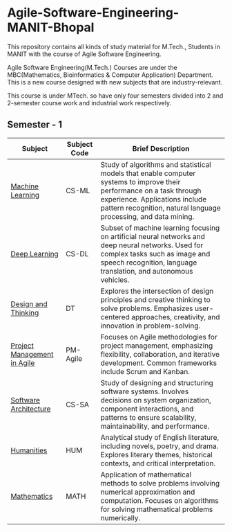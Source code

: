 # Agile-Software-Engineering-MANIT-Bhopal
This repository contains all kinds of study material for M.Tech., Students in MANIT with the course of Agile Software Engineering.

Agile Software Engineering(M.Tech.) Courses are under the MBC(Mathematics, Bioinformatics & Computer Application) Department. This is a new course designed with new subjects that are industry-relevant.

This course is under MTech. so have only four semesters divided into 2 and 2-semester course work and industrial work respectively.

## Semester - 1
| Subject                        | Subject Code   | Brief Description                                             |
| ------------------------------ | -------------- | ------------------------------------------------------------ |
| [Machine Learning](/notes/ml_notes.md)               | CS-ML          | Study of algorithms and statistical models that enable computer systems to improve their performance on a task through experience. Applications include pattern recognition, natural language processing, and data mining. |
| [Deep Learning](/notes/)                  | CS-DL          | Subset of machine learning focusing on artificial neural networks and deep neural networks. Used for complex tasks such as image and speech recognition, language translation, and autonomous vehicles. |
| [Design and Thinking](/notes/Design_Thinking.md)            | DT             | Explores the intersection of design principles and creative thinking to solve problems. Emphasizes user-centered approaches, creativity, and innovation in problem-solving. |
| [Project Management in Agile](/notes/Note.md)    | PM-Agile       | Focuses on Agile methodologies for project management, emphasizing flexibility, collaboration, and iterative development. Common frameworks include Scrum and Kanban. |
| [Software Architecture](/notes/software_arch.md)          | CS-SA          | Study of designing and structuring software systems. Involves decisions on system organization, component interactions, and patterns to ensure scalability, maintainability, and performance. |
| [Humanities](/notes/english.md)                     | HUM            | Analytical study of English literature, including novels, poetry, and drama. Explores literary themes, historical contexts, and critical interpretation. |
| [Mathematics](/notes/Numerical_Analysis.md)                    | MATH           | Application of mathematical methods to solve problems involving numerical approximation and computation. Focuses on algorithms for solving mathematical problems numerically. |
